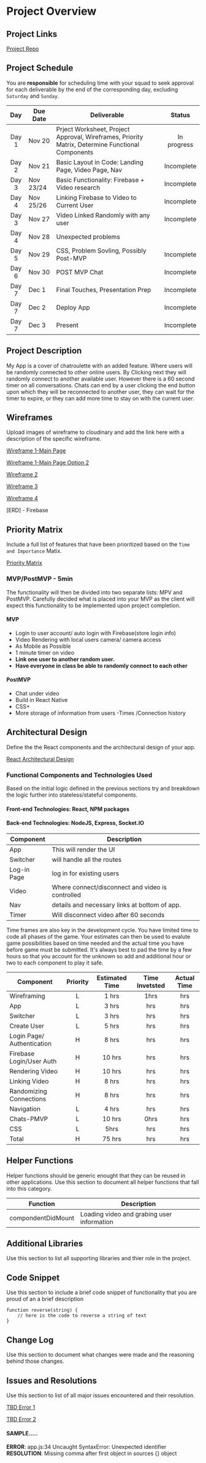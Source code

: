 # Project Overview

## Project Links
[Project Repo](https://git.generalassemb.ly/agorfine/Project3-Instagram)

## Project Schedule

You are **responsible** for scheduling time with your squad to seek approval for each deliverable by the end of the corresponding day, excluding `Saturday` and `Sunday`.

|  Day | Due Date | Deliverable | Status
|:---:|---|---|:---:|
|Day 1| Nov 20 | Prject Worksheet, Project Approval, Wireframes, Priority Matrix, Determine Functional Components | In progress
|Day 2| Nov 21 | Basic Layout in Code: Landing Page, Video Page, Nav | Incomplete
|Day 3| Nov 23/24 | Basic Functionality: Firebase + Video research | Incomplete
|Day 4| Nov 25/26 | Linking Firebase to Video to Current User | Incomplete
|Day 3| Nov 27 | Video Linked Randomly with any user | Incomplete
|Day 4| Nov 28 | Unexpected problems | 
|Day 5| Nov 29 | CSS, Problem Sovling, Possibly Post-MVP  | Incomplete
|Day 6| Nov 30 | POST MVP Chat | Incomplete
|Day 7| Dec 1 | Final Touches, Presentation Prep | Incomplete
|Day 7| Dec 2 | Deploy App | Incomplete
|Day 7| Dec 3 | Present | Incomplete


## Project Description

My App is a cover of chatroulette with an added feature. Where users will be randomly connected to other online users. By Clicking next they will randomly connect to another available user. However there is a 60 second timer on all conversations. Chats can end by a user clicking the end button upon which they will be reconnected to another user, they can wait for the timer to expire, or they can add more time to stay on with the current user.


## Wireframes

Upload images of wireframe to cloudinary and add the link here with a description of the specific wireframe.

[Wireframe 1-Main Page](https://imgur.com/p4ubzLp "Wireframe")

[Wireframe 1-Main Page Option 2](https://imgur.com/3dGH0yd "Wireframe")

[Wireframe 2](https://imgur.com/xq7JNU4 "Wireframe")

[Wireframe 3](https://imgur.com/q3lat2u "Wireframe")

[Wireframe 4](https://imgur.com/11BW0U2 "Wireframe")

[ERD] - Firebase

## Priority Matrix

Include a full list of features that have been prioritized based on the `Time and Importance` Matix.  

[Priority Matrix](https://imgur.com/G8OfJif "Priority Matrix")


### MVP/PostMVP - 5min

The functionality will then be divided into two separate lists: MPV and PostMVP.  Carefully decided what is placed into your MVP as the client will expect this functionality to be implemented upon project completion.  

#### MVP 

- Login to user account/ auto login with Firebase(store login info)
- Video Rendering with local users camera/ camera access
- As Mobile as Possible
- 1 minute timer on video
- **Link one user to another random user.**
- **Have everyone in class be able to randomly connect to each other**


#### PostMVP 

- Chat under video
- Build in React Native
- CSS+
- More storage of information from users -Times /Connection history


## Architectural Design

Define the the React components and the architectural design of your app.

[React Architectural Design](https://imgur.com/7oEldqm)


### Functional Components and Technologies Used

Based on the initial logic defined in the previous sections try and breakdown the logic further into stateless/stateful components. 

#### Front-end Technologies: React, NPM packages

#### Back-end Technologies: NodeJS, Express, Socket.IO

| Component | Description | 
| --- | --- |  
| App | This will render the UI | 
| Switcher | will handle all the routes | 
| Log-in Page | log in for existing users | 
| Video | Where connect/disconnect and video is controlled| 
| Nav | details and necessary links at bottom of app.| 
| Timer | Will disconnect video after 60 seconds | 

Time frames are also key in the development cycle.  You have limited time to code all phases of the game.  Your estimates can then be used to evalute game possibilities based on time needed and the actual time you have before game must be submitted. It's always best to pad the time by a few hours so that you account for the unknown so add and additional hour or two to each component to play it safe.

| Component | Priority | Estimated Time | Time Invetsted | Actual Time |
| --- | :---: |  :---: | :---: | :---: |
| Wireframing| L | 1 hrs | 1hrs | hrs |
| App | L | 3 hrs | hrs | hrs |
| Switcher | L | 3 hrs| hrs | hrs |
| Create User | L | 5 hrs | hrs | hrs |
| Login Page/ Authentication | H | 8 hrs | hrs | hrs |
| Firebase Login/User Auth | H | 10 hrs| hrs | hrs |
| Rendering Video | H | 10 hrs| hrs | hrs |
| Linking Video | H | 8 hrs| hrs | hrs |
| Randomizing Connections | H | 8 hrs| hrs | hrs |
| Navigation | L | 4 hrs | hrs | hrs |
| Chats-PMVP | L | 10 hrs | 0hrs | hrs |
| CSS| L | 5hrs | hrs | hrs |
| Total | H | 75 hrs| hrs | hrs |


## Helper Functions
Helper functions should be generic enought that they can be reused in other applications. Use this section to document all helper functions that fall into this category.

| Function | Description | 
| --- | --- |  
| compondentDidMount | Loading video and grabing user information| 

## Additional Libraries
 Use this section to list all supporting libraries and thier role in the project. 


## Code Snippet

Use this section to include a brief code snippet of functionality that you are proud of an a brief description  

```
function reverse(string) {
	// here is the code to reverse a string of text
}
```

## Change Log
 Use this section to document what changes were made and the reasoning behind those changes.  

## Issues and Resolutions
 Use this section to list of all major issues encountered and their resolution.

 [TBD Error 1]()

 [TBD Error 2]()

#### SAMPLE.....
**ERROR**: app.js:34 Uncaught SyntaxError: Unexpected identifier                                
**RESOLUTION**: Missing comma after first object in sources {} object
